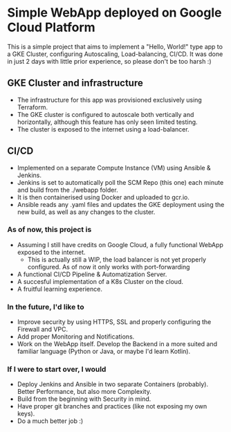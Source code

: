 # Simple WebApp deployed on Google Cloud Platform

This is a simple project that aims to implement a "Hello, World!" type app to a GKE Cluster, configuring Autoscaling, Load-balancing, CI/CD. It was done in just 2 days with little prior experience, so please don't be too harsh :)

## GKE Cluster and infrastructure

- The infrastructure for this app was provisioned exclusively using Terraform.
- The GKE cluster is configured to autoscale both vertically and horizontally, although this feature has only seen limited testing.
- The cluster is exposed to the internet using a load-balancer.

## CI/CD

- Implemented on a separate Compute Instance (VM) using Ansible & Jenkins.
- Jenkins is set to automatically poll the SCM Repo (this one) each minute and build from the ./webapp folder.
- It is then containerised using Docker and uploaded to gcr.io.
- Ansible reads any .yaml files and updates the GKE deployment using the new build, as well as any changes to the cluster.

### As of now, this project is

- Assuming I still have credits on Google Cloud, a fully functional WebApp exposed to the internet.
  - This is actually still a WIP, the load balancer is not yet properly configured. As of now it only works with port-forwarding
- A functional CI/CD Pipeline & Automatization Server.
- A succesful implementation of a K8s Cluster on the cloud.
- A fruitful learning experience.

### In the future, I'd like to

- Improve security by using HTTPS, SSL and properly configuring the Firewall and VPC.
- Add proper Monitoring and Notifications.
- Work on the WebApp itself. Develop the Backend in a more suited and familiar language (Python or Java, or maybe I'd learn Kotlin).

### If I were to start over, I would

- Deploy Jenkins and Ansible in two separate Containers (probably). Better Performance, but also more Complexity.
- Build from the beginning with Security in mind.
- Have proper git branches and practices (like not exposing my own keys).
- Do a much better job :)

